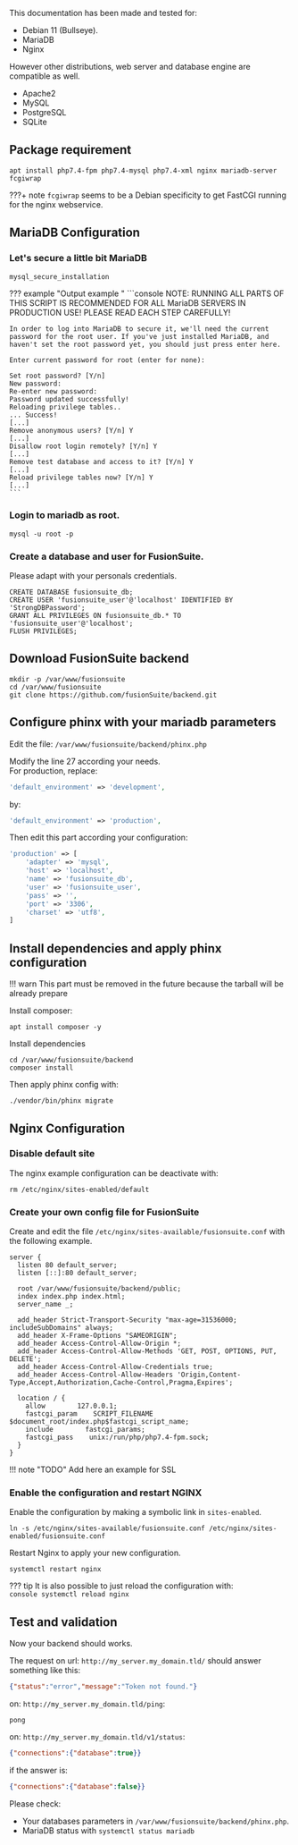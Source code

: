 
This documentation has been made and tested for:  

- Debian 11 (Bullseye).  
- MariaDB
- Nginx

However other distributions, web server and database engine are compatible as well.  

- Apache2
- MySQL
- PostgreSQL
- SQLite

## Package requirement


```console
apt install php7.4-fpm php7.4-mysql php7.4-xml nginx mariadb-server fcgiwrap
```

???+ note
    `fcgiwrap` seems to be a Debian specificity to get FastCGI running for the nginx webservice.

## MariaDB Configuration

### Let's secure a little bit MariaDB
```console
mysql_secure_installation
```

??? example "Output example "
    ```console
    NOTE: RUNNING ALL PARTS OF THIS SCRIPT IS RECOMMENDED FOR ALL MariaDB
        SERVERS IN PRODUCTION USE!  PLEASE READ EACH STEP CAREFULLY!

    In order to log into MariaDB to secure it, we'll need the current
    password for the root user. If you've just installed MariaDB, and
    haven't set the root password yet, you should just press enter here.

    Enter current password for root (enter for none):

    Set root password? [Y/n]
    New password:
    Re-enter new password:
    Password updated successfully!
    Reloading privilege tables..
    ... Success!
    [...]
    Remove anonymous users? [Y/n] Y
    [...]
    Disallow root login remotely? [Y/n] Y
    [...]
    Remove test database and access to it? [Y/n] Y
    [...]
    Reload privilege tables now? [Y/n] Y
    [...]
    ```

### Login to mariadb as root.

```console
mysql -u root -p
```

### Create a database and user for FusionSuite.

Please adapt with your personals credentials.
```mysql
CREATE DATABASE fusionsuite_db;
CREATE USER 'fusionsuite_user'@'localhost' IDENTIFIED BY 'StrongDBPassword';
GRANT ALL PRIVILEGES ON fusionsuite_db.* TO 'fusionsuite_user'@'localhost';
FLUSH PRIVILEGES;
```

## Download FusionSuite backend

```console
mkdir -p /var/www/fusionsuite
cd /var/www/fusionsuite
git clone https://github.com/fusionSuite/backend.git
```

## Configure phinx with your mariadb parameters

Edit the file: `/var/www/fusionsuite/backend/phinx.php`

Modify the line 27 according your needs.  
For production, replace:  

```php
'default_environment' => 'development',
```

by:  
```php
'default_environment' => 'production',
```

Then edit this part according your configuration:  
```php
'production' => [
    'adapter' => 'mysql',
    'host' => 'localhost',
    'name' => 'fusionsuite_db',
    'user' => 'fusionsuite_user',
    'pass' => '',
    'port' => '3306',
    'charset' => 'utf8',
]
```

## Install dependencies and apply phinx configuration

!!! warn
    This part must be removed in the future because the tarball will be already prepare

Install composer:
```console
apt install composer -y
```

Install dependencies
```console
cd /var/www/fusionsuite/backend
composer install
```

Then apply phinx config with:
```console
./vendor/bin/phinx migrate
```

## Nginx Configuration

### Disable default site

The nginx example configuration can be deactivate with:
```console
rm /etc/nginx/sites-enabled/default
```

### Create your own config file for FusionSuite

Create and edit the file `/etc/nginx/sites-available/fusionsuite.conf` with the following example.

```nginx
server {
  listen 80 default_server;
  listen [::]:80 default_server;

  root /var/www/fusionsuite/backend/public;
  index index.php index.html;
  server_name _;

  add_header Strict-Transport-Security "max-age=31536000; includeSubDomains" always;
  add_header X-Frame-Options "SAMEORIGIN";
  add_header Access-Control-Allow-Origin *;
  add_header Access-Control-Allow-Methods 'GET, POST, OPTIONS, PUT, DELETE';
  add_header Access-Control-Allow-Credentials true;
  add_header Access-Control-Allow-Headers 'Origin,Content-Type,Accept,Authorization,Cache-Control,Pragma,Expires';

  location / {
    allow        127.0.0.1;
    fastcgi_param    SCRIPT_FILENAME $document_root/index.php$fastcgi_script_name;
    include        fastcgi_params;
    fastcgi_pass    unix:/run/php/php7.4-fpm.sock;
  }
}
```

!!! note "TODO"
    Add here an example for SSL

### Enable the configuration and restart NGINX

Enable the configuration by making a symbolic link in `sites-enabled`.
```console
ln -s /etc/nginx/sites-available/fusionsuite.conf /etc/nginx/sites-enabled/fusionsuite.conf
```

Restart Nginx to apply your new configuration.
```console
systemctl restart nginx
```

??? tip
     It is also possible to just reload the configuration with:  
     ```console
     systemctl reload nginx
     ```

## Test and validation

Now your backend should works.  

The request on url: `http://my_server.my_domain.tld/` should answer something like this:
```json
{"status":"error","message":"Token not found."}
```

on: `http://my_server.my_domain.tld/ping`:  
```console
pong
```

on: `http://my_server.my_domain.tld/v1/status`:  
```json
{"connections":{"database":true}}
```

if the answer is:
```json
{"connections":{"database":false}}
```

Please check:

- Your databases parameters in `/var/www/fusionsuite/backend/phinx.php`.  
- MariaDB status with `systemctl status mariadb`
